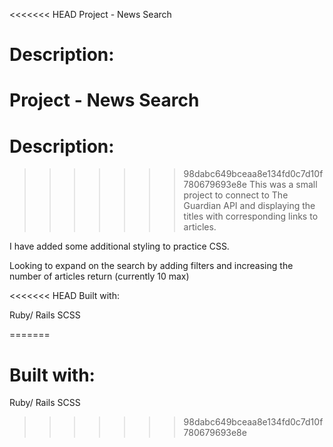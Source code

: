 <<<<<<< HEAD
Project - News Search

Description:
=======
# Project - News Search

# Description:
>>>>>>> 98dabc649bceaa8e134fd0c7d10f780679693e8e
This was a small project to connect to The Guardian API and displaying the titles with corresponding links to articles.

I have added some additional styling to practice CSS.

Looking to expand on the search by adding filters and increasing the number of articles return (currently 10 max)

<<<<<<< HEAD
Built with:

Ruby/ Rails
SCSS

=======
# Built with:

Ruby/ Rails
SCSS
>>>>>>> 98dabc649bceaa8e134fd0c7d10f780679693e8e
